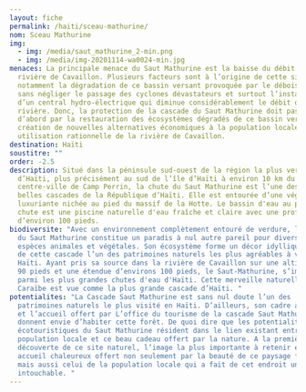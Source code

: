 ```yaml
---
layout: fiche
permalink: /haiti/sceau-mathurine/
nom: Sceau Mathurine
img:
  - img: /media/saut_mathurine_2-min.png
  - img: /media/img-20201114-wa0024-min.jpg
menaces: La principale menace du Saut Mathurine est la baisse du débit de la
  rivière de Cavaillon. Plusieurs facteurs sont à l’origine de cette situation
  notamment la dégradation de ce bassin versant provoquée par le déboisement
  sans négliger le passage des cyclones dévastateurs et surtout l’installation
  d’un central hydro-électrique qui diminue considérablement le débit de la
  rivière. Donc, la protection de la cascade du Saut Mathurine doit passer
  d’abord par la restauration des écosystèmes dégradés de ce bassin versant, la
  création de nouvelles alternatives économiques à la population locale puis une
  utilisation rationnelle de la rivière de Cavaillon.
destination: Haïti
soustitre: ""
order: -2.5
description: Situé dans la péninsule sud-ouest de la région la plus verte
  d’Haïti, plus précisément au sud de l’île d’Haïti à environ 10 km du
  centre-ville de Camp Perrin, la chute du Saut Mathurine est l’une des plus
  belles cascades de la République d’Haïti. Elle est entourée d’une végétation
  luxuriante nichée au pied du massif de la Hotte. Le bassin d'eau au pied de la
  chute est une piscine naturelle d'eau fraîche et claire avec une profondeur
  d’environ 100 pieds.
biodiversite: "Avec un environnement complètement entouré de verdure, la cascade
  du Saut Mathurine constitue un paradis à nul autre pareil pour diverses
  espèces animales et végétales. Son écosystème forme un décor idyllique faisant
  de cette cascade l’un des patrimoines naturels les plus agréables à visiter en
  Haïti. Ayant pris sa source dans la rivière de Cavaillon sur une altitude de
  90 pieds et une étendue d’environs 100 pieds, le Saut-Mathurine, s’impose
  parmi les plus grandes chutes d'eau d'Haïti. Cette merveille naturelle de la
  Caraïbe est vue comme la plus grande cascade d’Haïti. "
potentialites: "La Cascade Saut Mathurine est sans nul doute l’un des
  patrimoines naturels le plus visité en Haïti. D’ailleurs, son cadre attrayant
  et l’accueil offert par L’office du tourisme de la cascade Saut Mathurine
  donnent envie d’habiter cette forêt. De quoi dire que les potentialités
  écotouristiques du Saut Mathurine résident dans le lien existant entre la
  population locale et ce beau cadeau offert par la nature. A la première
  découverte de ce site naturel, l’image la plus importante à retenir est cet
  accueil chaleureux offert non seulement par la beauté de ce paysage forestier
  mais aussi celui de la population locale qui a fait de cet endroit une fierté
  intouchable. "
---
```

